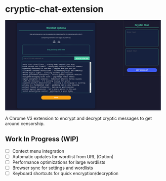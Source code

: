 # cryptic-chat-extension

![Cryptic Chat Preview](preview/cryptic-chat-preview1.png)

A Chrome V3 extension to encrypt and decrypt cryptic messages to get around censorship.

## Work In Progress (WIP)

- [ ] Context menu integration
- [ ] Automatic updates for wordlist from URL (Option)
- [ ] Performance optimizations for large wordlists
- [ ] Browser sync for settings and wordlists
- [ ] Keyboard shortcuts for quick encryption/decryption
